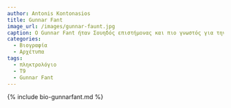```yaml
---
author: Antonis Kontonasios
title: Gunnar Fant
image_url: /images/gunnar-faunt.jpg
caption: Ο Gunnar Fant ήταν Σουηδός επιστήμονας και πιο γνωστός για την έρευνά του στον τομέα της φωνητικής και της επεξεργασίας φωνής. Γεννήθηκε στις 9 Ιουνίου 1919 και απεβίωσε στις 17 Ιουλίου 2009. Ήταν ένας από τους πρωτοπόρους στην εφαρμογή των αρχών της μηχανικής της φωνής και της σύνθεσης ομιλίας.
categories:
  - Βιογραφία 
  - Αρχέτυπα
tags:
  - πληκτρολόγιο 
  - Τ9
  - Gunnar Fant
---
```


{% include bio-gunnarfant.md %}

